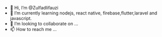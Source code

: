 - 👋 Hi, I’m @Zulfadlifauzi
- 🌱 I’m currently learning nodejs, react native, firebase,flutter,laravel and javascript.
- 💞️ I’m looking to collaborate on ...
- 📫 How to reach me ...

<!---
Zulfadlifauzi/Zulfadlifauzi is a ✨ special ✨ repository because its `README.md` (this file) appears on your GitHub profile.
You can click the Preview link to take a look at your changes.
--->
